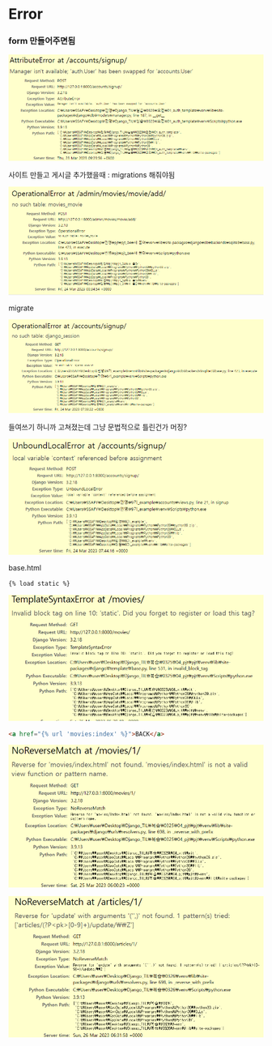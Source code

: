 # Error

### form 만들어주면됨

![](Error_assets/2023-03-23-09-26-02-image.png)

사이트 만들고 게시글 추가했을때 : migrations 해줘야됨

![](Error_assets/2023-03-24-09-36-31-image.png)

migrate

![](Error_assets/2023-03-24-16-41-16-image.png)

들여쓰기 하니까 고쳐졌는데 그냥 문법적으로 틀린건가 머징?

![](Error_assets/2023-03-24-16-45-17-image.png)

base.html

```html
{% load static %}
```

![](Error/2023-03-25-14-31-38-image.png)

```html
<a href="{% url 'movies:index' %}">BACK</a>
```

![](Error/2023-03-25-15-00-59-image.png)

![](Error/2023-03-26-15-34-23-image.png)
